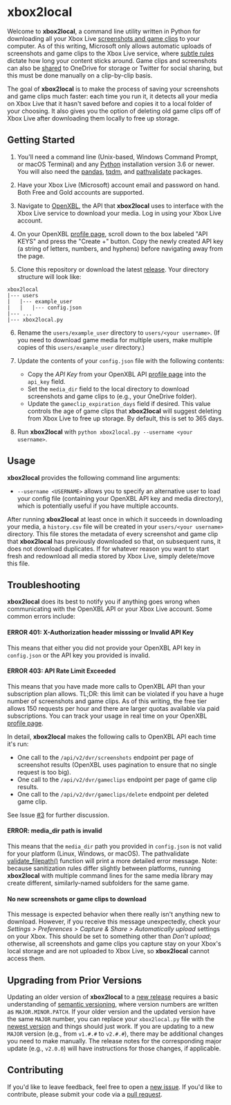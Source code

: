 # xbox2local

Welcome to **xbox2local**, a command line utility written in Python for downloading all your Xbox Live [screenshots and game clips](https://support.xbox.com/help/friends-social-activity/share-socialize/capture-game-clips-and-screenshots) to your computer.
As of this writing, Microsoft only allows automatic uploads of screenshots and game clips to the Xbox Live service, where [subtle rules](https://support.xbox.com/help/games-apps/my-games-apps/manage-clips-with-upload-studio) dictate how long your content sticks around.
Game clips and screenshots can also be [shared](https://support.xbox.com/help/games-apps/my-games-apps/share-clips-xbox-one) to OneDrive for storage or Twitter for social sharing, but this must be done manually on a clip-by-clip basis.

The goal of **xbox2local** is to make the process of saving your screenshots and game clips much faster: each time you run it, it detects all your media on Xbox Live that it hasn't saved before and copies it to a local folder of your choosing.
It also gives you the option of deleting old game clips off of Xbox Live after downloading them locally to free up storage.


## Getting Started

1. You'll need a command line (Unix-based, Windows Command Prompt, or macOS Terminal) and any [Python](https://www.python.org/downloads/) installation version 3.6 or newer. You will also need the [pandas](https://pandas.pydata.org/), [tqdm](https://github.com/tqdm/tqdm#installation), and [pathvalidate](https://github.com/thombashi/pathvalidate#installation) packages.

2. Have your Xbox Live (Microsoft) account email and password on hand. Both Free and Gold accounts are supported.

3. Navigate to [OpenXBL](https://xbl.io/), the API that **xbox2local** uses to interface with the Xbox Live service to download your media. Log in using your Xbox Live account.

4. On your OpenXBL [profile page](https://xbl.io/profile), scroll down to the box labeled "API KEYS" and press the "Create +" button. Copy the newly created API key (a string of letters, numbers, and hyphens) before navigating away from the page.

5. Clone this repository or download the latest [release](https://github.com/jdaymude/xbox2local/releases). Your directory structure will look like:
```
xbox2local
|--- users
|   |--- example_user
|   |   |--- config.json
|--- ...
|--- xbox2local.py
```

6. Rename the `users/example_user` directory to `users/<your username>`. (If you need to download game media for multiple users, make multiple copies of this `users/example_user` directory.)

7. Update the contents of your `config.json` file with the following contents:
    - Copy the *API Key* from your OpenXBL API [profile page](https://xbl.io/profile) into the `api_key` field.
    - Set the `media_dir` field to the local directory to download screenshots and game clips to (e.g., your OneDrive folder).
    - Update the `gameclip_expiration_days` field if desired. This value controls the age of game clips that **xbox2local** will suggest deleting from Xbox Live to free up storage. By default, this is set to 365 days.

8. Run **xbox2local** with `python xbox2local.py --username <your username>`.


## Usage

**xbox2local** provides the following command line arguments:

- `--username <USERNAME>` allows you to specify an alternative user to load your config file (containing your OpenXBL API key and media directory), which is potentially useful if you have multiple accounts.

After running **xbox2local** at least once in which it succeeds in downloading your media, a `history.csv` file will be created in your `users/<your username>` directory.
This file stores the metadata of every screenshot and game clip that **xbox2local** has previously downloaded so that, on subsequent runs, it does not download duplicates.
If for whatever reason you want to start fresh and redownload all media stored by Xbox Live, simply delete/move this file.


## Troubleshooting

**xbox2local** does its best to notify you if anything goes wrong when communicating with the OpenXBL API or your Xbox Live account.
Some common errors include:

#### ERROR 401: X-Authorization header misssing or Invalid API Key

This means that either you did not provide your OpenXBL API key in `config.json` or the API key you provided is invalid.

#### ERROR 403: API Rate Limit Exceeded

This means that you have made more calls to OpenXBL API than your subscription plan allows.
TL;DR: this limit can be violated if you have a huge number of screenshots and game clips.
As of this writing, the free tier allows 150 requests per hour and there are larger quotas available via paid subscriptions.
You can track your usage in real time on your OpenXBL [profile page](https://xbl.io/profile).

In detail, **xbox2local** makes the following calls to OpenXBL API each time it's run:
- One call to the `/api/v2/dvr/screenshots` endpoint per page of screenshot results (OpenXBL uses pagination to ensure that no single request is too big).
- One call to the `/api/v2/dvr/gameclips` endpoint per page of game clip results.
- One call to the `/api/v2/dvr/gameclips/delete` endpoint per deleted game clip.

See Issue [#3](https://github.com/jdaymude/xbox2local/issues/3) for further discussion.

#### ERROR: media_dir path is invalid

This means that the `media_dir` path you provided in `config.json` is not valid for your platform (Linux, Windows, or macOS).
The pathvalidate [validate_filepath()](https://pathvalidate.readthedocs.io/en/latest/pages/examples/validate.html#validate-a-file-path) function will print a more detailed error message.
Note: because sanitization rules differ slightly between platforms, running **xbox2local** with multiple command lines for the same media library may create different, similarly-named subfolders for the same game.

#### No new screenshots or game clips to download

This message is expected behavior when there really isn't anything new to download.
However, if you receive this message unexpectedly, check your *Settings > Preferences > Capture & Share > Automatically upload* settings on your Xbox.
This should be set to something other than *Don't upload*; otherwise, all screenshots and game clips you capture stay on your Xbox's local storage and are not uploaded to Xbox Live, so **xbox2local** cannot access them.


## Upgrading from Prior Versions

Updating an older version of **xbox2local** to a [new release](https://github.com/jdaymude/xbox2local/releases) requires a basic understanding of [semantic versioning](https://semver.org/), where version numbers are written as `MAJOR.MINOR.PATCH`.
If your older version and the updated version have the same `MAJOR` number, you can replace your `xbox2local.py` file with the [newest version](https://github.com/jdaymude/xbox2local/blob/master/xbox2local.py) and things should just work.
If you are updating to a new `MAJOR` version (e.g., from `v1.#.#` to `v2.#.#`), there may be additional changes you need to make manually.
The release notes for the corresponding major update (e.g., `v2.0.0`) will have instructions for those changes, if applicable.


## Contributing

If you'd like to leave feedback, feel free to open a [new issue](https://github.com/jdaymude/xbox2local/issues/new/choose).
If you'd like to contribute, please submit your code via a [pull request](https://github.com/jdaymude/xbox2local/pulls).
